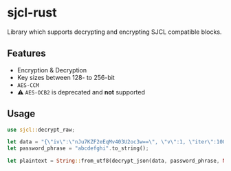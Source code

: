 # sjcl-rust
Library which supports decrypting and encrypting SJCL compatible blocks.

## Features
- Encryption & Decryption
- Key sizes between 128- to 256-bit
- `AES-CCM`
- ⚠️ `AES-OCB2` is deprecated and **not** supported

## Usage
```rust
use sjcl::decrypt_raw;

let data = "{\"iv\":\"nJu7KZF2eEqMv403U2oc3w==\", \"v\":1, \"iter\":10000, \"ks\":256, \"ts\":64, \"mode\":\"ccm\", \"adata\":\"\", \"cipher\":\"aes\", \"salt\":\"mMmxX6SipEM=\", \"ct\":\"VwnKwpW1ah5HmdvwuFBthx0=\"}".to_string();
let password_phrase = "abcdefghi".to_string();

let plaintext = String::from_utf8(decrypt_json(data, password_phrase, None).unwrap())?;
```
